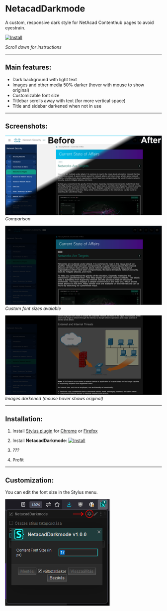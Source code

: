 # NetacadDarkmode
A custom, responsive dark style for NetAcad Contenthub pages to avoid eyestrain.

[![Install](https://img.shields.io/badge/Install%20using-Stylus-informational?style=flat&logo=DocuSign&logoColor=white "Install")](https://github.com/LostViking09/NetacadDarkmode/raw/main/netacadDark.user.styl "Install")

*Scroll down for instructions*

------------


## Main features:

* Dark background with light text
* Images and other media 50% darker (hover with mouse to show original)
* Customizable font size
* Titlebar scrolls away with text (for more vertical space)
* Title and sidebar darkened when not in use

------------

## Screenshots:
[![Comparison](https://raw.githubusercontent.com/LostViking09/NetacadDarkmode/main/comparison.png "Comparison")](https://raw.githubusercontent.com/LostViking09/NetacadDarkmode/main/comparison.png "Comparison")
*Comparison*

[![Custom font sizes](https://raw.githubusercontent.com/LostViking09/NetacadDarkmode/main/font.png "Custom font sizes")](https://raw.githubusercontent.com/LostViking09/NetacadDarkmode/main/font.png "Custom font sizes")
*Custom font sizes avaiable*

[![Darker Images](https://raw.githubusercontent.com/LostViking09/NetacadDarkmode/main/darker_images.png "Darker Images")](https://raw.githubusercontent.com/LostViking09/NetacadDarkmode/main/darker_images.png "Darker Images")
*Images darkened (mouse hover shows original)*

------------
## Installation:
1. Install [Stylus plugin](https://github.com/openstyles/stylus "Stylus plugin") for [Chrome](https://chrome.google.com/webstore/detail/stylus/clngdbkpkpeebahjckkjfobafhncgmne "Chrome") or [Firefox](https://addons.mozilla.org/hu/firefox/addon/styl-us/ "Firefox")
2. Install **NetacadDarkmode**: [![Install](https://img.shields.io/badge/Install%20using-Stylus-informational?style=flat&logo=DocuSign&logoColor=white "Install")](https://github.com/LostViking09/NetacadDarkmode/raw/main/netacadDark.user.styl "Install")

3. *???*
4. Profit
------------
## Customization:
You can edit the font size in the Stylus menu.

[![Configure font size](https://raw.githubusercontent.com/LostViking09/NetacadDarkmode/main/settings.png "Configure font size")](https://raw.githubusercontent.com/LostViking09/NetacadDarkmode/main/settings.png "Configure font size")
